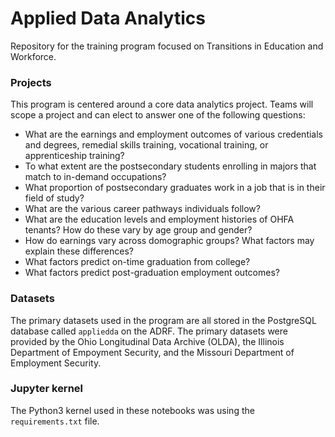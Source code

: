 # Applied Data Analytics

Repository for the training program focused on Transitions in Education and Workforce.

### Projects
This program is centered around a core data analytics project. Teams will scope a project and can elect to answer one of the following questions:
- What are the earnings and employment outcomes of various credentials and degrees, remedial skills training, vocational training, or apprenticeship training?
- To what extent are the postsecondary students enrolling in majors that match to in-demand occupations?
- What proportion of postsecondary graduates work in a job that is in their field of study?
- What are the various career pathways individuals follow?
- What are the education levels and employment histories of OHFA tenants? How do these vary by age group and gender?
- How do earnings vary across domographic groups? What factors may explain these differences?
- What factors predict on-time graduation from college?
- What factors predict post-graduation employment outcomes?

### Datasets
The primary datasets used in the program are all stored in the PostgreSQL database called `appliedda` on the ADRF. The primary datasets were provided by the Ohio Longitudinal Data Archive (OLDA), the Illinois Department of Empoyment Security, and the Missouri Department of Employment Security.

### Jupyter kernel
The Python3 kernel used in these notebooks was using the `requirements.txt` file.
